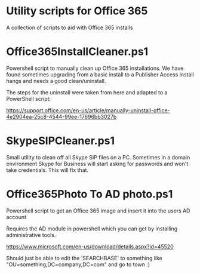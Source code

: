 # Utility scripts for Office 365
A collection of scripts to aid with Office 365 installs

# Office365InstallCleaner.ps1
Powershell script to manually clean up Office 365 installations. 
We have found sometimes upgrading from a basic install to a Publisher Access install hangs and needs a good clean/uninstall.

The steps for the uninstall were taken from here and adapted to a PowerShell script:

https://support.office.com/en-us/article/manually-uninstall-office-4e2904ea-25c8-4544-99ee-17696bb3027b

# SkypeSIPCleaner.ps1
Small utility to clean off all Skype SIP files on a PC. Sometimes in a domain environment Skype for Business will
start asking for passwords and won't take credentials. This will fix that.

# Office365Photo To AD photo.ps1
Powershell script to get an Office 365 image and insert it into the users AD account

Requires the AD module in powershell which you can get by installing administrative tools. 

https://www.microsoft.com/en-us/download/details.aspx?id=45520

Should just be able to edit the 'SEARCHBASE' to something like "OU=something,DC=company,DC=com" and go to town :)
